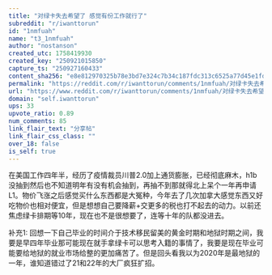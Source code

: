 ```yaml
---
title: "对绿卡失去希望了 感觉有份工作就行了"
subreddit: "r/iwanttorun"
id: "1nmfuah"
name: "t3_1nmfuah"
author: "nostanson"
created_utc: 1758419930
created_key: "250921015850"
capture_ts: "250927160433"
content_sha256: "e8e812970325b78e3bd7e324c7b34c187fdc313c6525a77d45e1fdc68d667625"
permalink: "https://reddit.com/r/iwanttorun/comments/1nmfuah/对绿卡失去希望了_感觉有份工作就行了/"
url: "https://www.reddit.com/r/iwanttorun/comments/1nmfuah/对绿卡失去希望了_感觉有份工作就行了/"
domain: "self.iwanttorun"
ups: 33
upvote_ratio: 0.89
num_comments: 85
link_flair_text: "分享帖"
link_flair_css_class: ""
over_18: false
is_self: true
---
```


在美国工作四年半，经历了疫情裁员川普2.0加上通货膨胀，已经彻底麻木，h1b没抽到然后也不知道明年有没有机会抽到，再抽不到那就得北上呆个一年再申请L1。物价飞涨之后感觉买什么东西都是大冤种，今年去了几次加拿大感觉东西又好吃物价也相对便宜，但是想想自己要降薪+交更多的税也打不起去的动力。以前还焦虑绿卡排期等10年，现在也不是很想要了，连等十年的队都没进去。

补充1:
回想一下自己毕业的时间介于技术移民留美的黄金时期和地狱时期之间，我要是早四年毕业那可能现在就手拿绿卡可以思考入籍的事情了，我要是现在毕业可能要给地狱的就业市场给整的更加痛苦了。但是回头看我以为2020年是最地狱的一年，谁知道错过了21和22年的大厂疯狂扩招。
